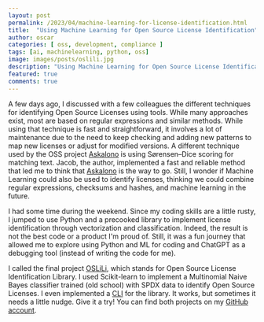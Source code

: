 ```yaml
---
layout: post
permalink: /2023/04/machine-learning-for-license-identification.html
title:  "Using Machine Learning for Open Source License Identification"
author: oscar
categories: [ oss, development, compliance ]
tags: [ai, machinelearning, python, oss]
image: images/posts/oslili.jpg
description: "Using Machine Learning for Open Source License Identification"
featured: true
comments: true
---
```


A few days ago, I discussed with a few colleagues the different techniques for identifying Open Source Licenses using tools. While many approaches exist, most are based on regular expressions and similar methods. While using that technique is fast and straightforward, it involves a lot of maintenance due to the need to keep checking and adding new patterns to map new licenses or adjust for modified versions.
A different technique used by the OSS project [Askalono](https://github.com/jpeddicord/askalono) is using Sørensen–Dice scoring for matching text. Jacob, the author, implemented a fast and reliable method that led me to think that [Askalono](https://github.com/jpeddicord/askalono) is the way to go. Still, I wonder if Machine Learning could also be used to identify licenses, thinking we could combine regular expressions, checksums and hashes, and machine learning in the future.

I had some time during the weekend. Since my coding skills are a little rusty, I jumped to use Python and a precooked library to implement license identification through vectorization and classification. Indeed, the result is not the best code or a product I'm proud of. Still, it was a fun journey that allowed me to explore using Python and ML for coding and ChatGPT as a debugging tool (instead of writing the code for me).

I called the final project [OSLiLi](https://github.com/oscarvalenzuelab/oslili), which stands for Open Source License Identification Library. I used Scikit-learn to implement a Multinomial Naive Bayes classifier trained (old school) with SPDX data to identify Open Source Licenses. I even implemented a [CLI](https://github.com/oscarvalenzuelab/oslili-cli) for the library. It works, but sometimes it needs a little nudge. Give it a try! You can find both projects on my [GitHub account](https://github.com/oscarvalenzuelab/oslili).